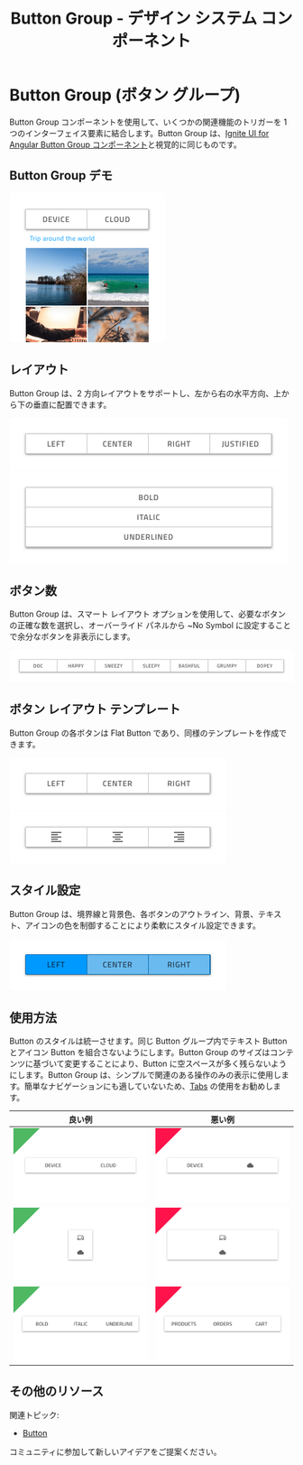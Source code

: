 ﻿---
title: Button Group - デザイン システム コンポーネント
_description: Button Group コンポーネント シンボルは、同じコンセプトに属しているシンプルな操作を表すために使用します。
_keywords: デザイン システム, デザイン システム UX, UI キット, Sketch, Ignite UI for Angular, Sketch to Angular, Angular, Angular デザイン システム, Sketch からコードをエクスポート, Angular 用のデザイン キット, Sketch HTML, Sketch to HTML, Sketch UI キット
_language: ja
---

# Button Group (ボタン グループ)

Button Group コンポーネントを使用して、いくつかの関連機能のトリガーを 1 つのインターフェイス要素に結合します。Button Group は、[Ignite UI for Angular Button Group コンポーネント](https://jp.infragistics.com/products/ignite-ui-angular/angular/components/button-group.html)と視覚的に同じものです。

## Button Group デモ

<img class="responsive-img" src="../images/button-group_demo.png" srcset="../images/button-group_demo@2x.png 2x" />

## レイアウト

Button Group は、2 方向レイアウトをサポートし、左から右の水平方向、上から下の垂直に配置できます。

<img class="responsive-img" src="../images/button-group_horizontal.png" srcset="../images/button-group_horizontal@2x.png 2x" />
<img class="responsive-img" src="../images/button-group_vertical.png" srcset="../images/button-group_vertical@2x.png 2x" />

## ボタン数

Button Group は、スマート レイアウト オプションを使用して、必要なボタンの正確な数を選択し、オーバーライド パネルから ~No Symbol に設定することで余分なボタンを非表示にします。

<img class="responsive-img" src="../images/button-group_amount.png" srcset="../images/button-group_amount@2x.png 2x" />

## ボタン レイアウト テンプレート

Button Group の各ボタンは Flat Button であり、同様のテンプレートを作成できます。

<img class="responsive-img" src="../images/button-group_text.png" srcset="../images/button-group_text@2x.png 2x" />
<img class="responsive-img" src="../images/button-group_icon.png" srcset="../images/button-group_icon@2x.png 2x" />

## スタイル設定

Button Group は、境界線と背景色、各ボタンのアウトライン、背景、テキスト、アイコンの色を制御することにより柔軟にスタイル設定できます。

<img class="responsive-img" src="../images/button-group_styling.png" srcset="../images/button-group_styling@2x.png 2x" />

## 使用方法

Button のスタイルは統一させます。同じ Button グループ内でテキスト Button とアイコン Button を組合さないようにします。Button Group のサイズはコンテンツに基づいて変更することにより、Button に空スペースが多く残らないようにします。Button Group は、シンプルで関連のある操作のみの表示に使用します。簡単なナビゲーションにも適していないため、[Tabs](tabs.md) の使用をお勧めします。 

| 良い例                                  | 悪い例                                 |
| ----------------------------------- | ------------------------------------- |
| <img class="responsive-img" src="../images/button-group_do1.png" srcset="../images/button-group_do1@2x.png 2x" /> | <img class="responsive-img" src="../images/button-group_dont1.png" srcset="../images/button-group_dont1@2x.png 2x" /> |
| <img class="responsive-img" src="../images/button-group_do2.png" srcset="../images/button-group_do2@2x.png 2x" /> | <img class="responsive-img" src="../images/button-group_dont2.png" srcset="../images/button-group_dont2@2x.png 2x" /> |
| <img class="responsive-img" src="../images/button-group_do3.png" srcset="../images/button-group_do3@2x.png 2x" /> | <img class="responsive-img" src="../images/button-group_dont3.png" srcset="../images/button-group_dont3@2x.png 2x" /> |

## その他のリソース

関連トピック:

- [Button](button.md)
  <div class="divider--half"></div>

コミュニティに参加して新しいアイデアをご提案ください。


